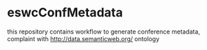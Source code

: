 # eswcConfMetadata
this repository contains workflow to generate conference metadata, complaint with http://data.semanticweb.org/ ontology
